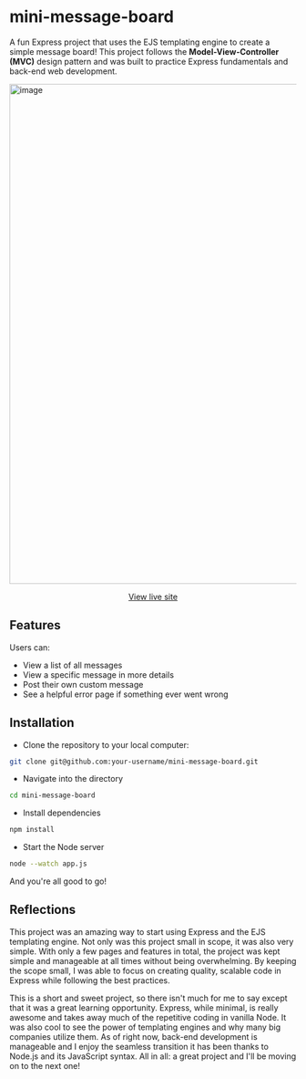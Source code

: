 # mini-message-board

A fun Express project that uses the EJS templating engine to create a simple message board! 
This project follows the **Model-View-Controller (MVC)** design pattern and was built to practice Express fundamentals and back-end web development.

<img width="1911" height="877" alt="image" src="https://github.com/user-attachments/assets/fdb009b9-2fad-4c4c-afed-1e573fa4c952" />

<p align="center">
  <a href="https://mini-message-board-production-5762.up.railway.app/">
    View live site
  </a>
</p>

## Features
Users can:
- View a list of all messages
- View a specific message in more details
- Post their own custom message
- See a helpful error page if something ever went wrong

## Installation 
- Clone the repository to your local computer:

```bash
git clone git@github.com:your-username/mini-message-board.git
```

- Navigate into the directory

```bash
cd mini-message-board
```

- Install dependencies
```bash
npm install
```

- Start the Node server

```bash
node --watch app.js
```

And you're all good to go!

## Reflections
This project was an amazing way to start using Express and the EJS templating engine. Not only was this project small in scope, it was also very simple. With only a few pages and features in total, the project was kept simple and manageable at all times without being overwhelming. By keeping the scope small, I was able to focus on creating quality, scalable code in Express while following the best practices.

This is a short and sweet project, so there isn't much for me to say except that it was a great learning opportunity. Express, while minimal, is really awesome and takes away much of the repetitive coding in vanilla Node. It was also cool to see the power of templating engines and why many big companies utilize them. As of right now, back-end development is manageable and I enjoy the seamless transition it has been thanks to Node.js and its JavaScript syntax. All in all: a great project and I'll be moving on to the next one!
